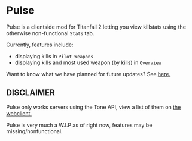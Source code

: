 # Pulse

Pulse is a clientside mod for Titanfall 2 letting you view killstats using the otherwise non-functional `Stats` tab.

Currently, features include:
- displaying kills in `Pilot Weapons`
- displaying kills and most used weapon (by kills) in `Overview`

Want to know what we have planned for future updates? See [here.](https://github.com/ToneAPI/pulse/projects?query=is%3Aopen)

## DISCLAIMER

Pulse only works servers using the Tone API, view a list of them on [the webclient.](https://toneapi.github.io/ToneAPI_webclient/)

Pulse is very much a W.I.P as of right now, features may be missing/nonfunctional.
